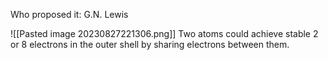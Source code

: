 Who proposed it: G.N. Lewis

![[Pasted image 20230827221306.png]]
Two atoms could achieve stable 2 or 8 electrons in the outer shell by sharing electrons between them.